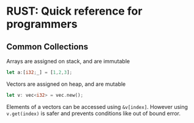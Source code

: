 
# RUST: Quick reference for programmers

## Common Collections
Arrays are assigned on stack, and are immutable

```rust
let a:[i32;_] = [1,2,3];
```


Vectors are assigned on heap, and are mutable

```rust
let v: vec<i32> = vec.new();
```
Elements of a vectors can be accessed using `&v[index]`. However using `v.get(index)` is safer and prevents conditions like out of bound error.
